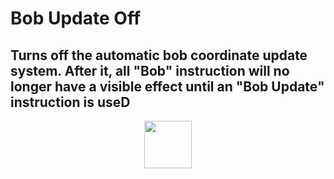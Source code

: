 # Bob Update Off
Turns off the automatic bob coordinate update system. After it, all "Bob" instruction will no longer have a visible effect until an "Bob Update" instruction is useD
---
<p align="center"><img valign="middle" width="76px" src="https://drive.google.com/uc?export=view&id=1c2KO0LJpvMS9X9CAGV6dOfciR7OWhdKA" /></p>